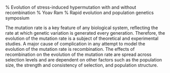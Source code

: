 % Evolution of stress-induced hypermutation with and without recombination
% Yoav Ram
% Rapid evolution and population genetics symposium

The mutation rate is a key feature of any biological system, reflecting the rate at which genetic variation is generated every generation. Therefore, the evolution of the mutation rate is a subject of theoretical and experimental studies. 
A major cause of complication in any attempt to model the evolution of the mutation rate is recombination. The effects of recombination on the evolution of the mutation rate are spread across selection levels and are dependent on other factors such as the population size, the strength and consistency of selection, and population structure. 
